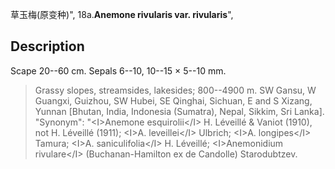 草玉梅(原变种)",
18a.**Anemone rivularis var. rivularis**",

## Description
Scape 20--60 cm. Sepals 6--10, 10--15 × 5--10 mm.

> Grassy slopes, streamsides, lakesides; 800--4900 m. SW Gansu, W Guangxi, Guizhou, SW Hubei, SE Qinghai, Sichuan, E and S Xizang, Yunnan [Bhutan, India, Indonesia (Sumatra), Nepal, Sikkim, Sri Lanka].
  "Synonym": "&lt;I&gt;Anemone esquirolii&lt;/I&gt; H. Léveillé &amp; Vaniot (1910), not H. Léveillé (1911); &lt;I&gt;A. leveillei&lt;/I&gt; Ulbrich; &lt;I&gt;A. longipes&lt;/I&gt; Tamura; &lt;I&gt;A. saniculifolia&lt;/I&gt; H. Léveillé; &lt;I&gt;Anemonidium rivulare&lt;/I&gt; (Buchanan-Hamilton ex de Candolle) Starodubtzev.
